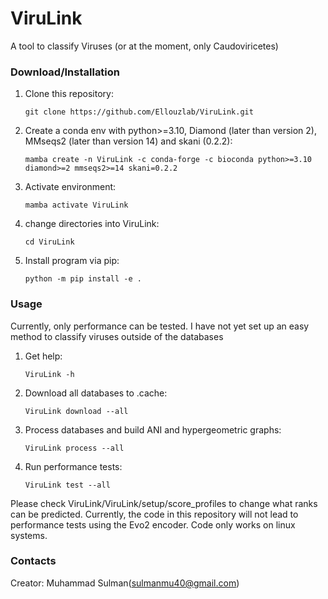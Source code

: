 # ViruLink
A tool to classify Viruses (or at the moment, only Caudoviricetes)

### Download/Installation
1. Clone this repository:
   
	`git clone https://github.com/Ellouzlab/ViruLink.git`
3. Create a conda env with python>=3.10, Diamond (later than version 2), MMseqs2 (later than version 14) and skani (0.2.2):

	`mamba create -n ViruLink -c conda-forge -c bioconda python>=3.10 diamond>=2 mmseqs2>=14 skani=0.2.2`
4. Activate environment:
   
	`mamba activate ViruLink`
6. change directories into ViruLink:
   
	`cd ViruLink`
8. Install program via pip:
   
	`python -m pip install -e .`


### Usage
Currently, only performance can be tested. I have not yet set up an easy method to classify viruses outside of the databases
1. Get help:
   
	`ViruLink -h`
3. Download all databases to .cache:
   
	`ViruLink download --all`
5. Process databases and build ANI and hypergeometric graphs:
   
	`ViruLink process --all`
7. Run performance tests:
   
	`ViruLink test --all`

Please check ViruLink/ViruLink/setup/score_profiles to change what ranks can be predicted. Currently, the code in this repository will not lead to performance tests using the Evo2 encoder. Code only works on linux systems.

### Contacts
Creator: Muhammad Sulman(sulmanmu40@gmail.com)
